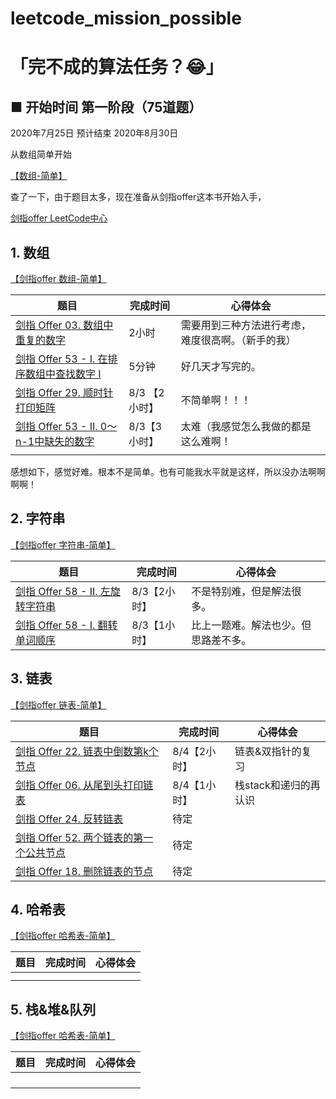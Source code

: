 # leetcode_mission_possible

# 「完不成的算法任务？😂」

## **■ 开始时间 第一阶段**（75道题）

2020年7月25日 预计结束 2020年8月30日

从数组简单开始

[【数组-简单】](https://leetcode-cn.com/problemset/all/?topicSlugs=array&difficulty=简单)

查了一下，由于题目太多，现在准备从剑指offer这本书开始入手，

[剑指offer LeetCode中心](https://leetcode-cn.com/problemset/lcof/)

## 1. 数组

[【剑指offer 数组-简单】](https://leetcode-cn.com/problemset/lcof/?topicSlugs=array&difficulty=简单)

| 题目                                                         | 完成时间      | 心得体会                                           |
| ------------------------------------------------------------ | ------------- | -------------------------------------------------- |
| [剑指 Offer 03. 数组中重复的数字](https://leetcode-cn.com/problems/shu-zu-zhong-zhong-fu-de-shu-zi-lcof/) | 2小时         | 需要用到三种方法进行考虑，难度很高啊。（新手的我） |
| [剑指 Offer 53 - I. 在排序数组中查找数字 I](https://leetcode-cn.com/problems/zai-pai-xu-shu-zu-zhong-cha-zhao-shu-zi-lcof/) | 5分钟         | 好几天才写完的。                                   |
| [剑指 Offer 29. 顺时针打印矩阵](https://leetcode-cn.com/problems/shun-shi-zhen-da-yin-ju-zhen-lcof/) | 8/3 【2小时】 | 不简单啊！！！                                     |
| [剑指 Offer 53 - II. 0～n-1中缺失的数字](https://leetcode-cn.com/problems/que-shi-de-shu-zi-lcof/) | 8/3【3小时】  | 太难（我感觉怎么我做的都是这么难啊！               |
|                                                              |               |                                                    |

感想如下，感觉好难。根本不是简单。也有可能我水平就是这样，所以没办法啊啊啊啊！

## 2. 字符串

[【剑指offer 字符串-简单】](https://leetcode-cn.com/problemset/lcof/?topicSlugs=string&difficulty=%E7%AE%80%E5%8D%95)

| 题目                                                         | 完成时间     | 心得体会                             |
| ------------------------------------------------------------ | ------------ | ------------------------------------ |
| [剑指 Offer 58 - II. 左旋转字符串](https://leetcode-cn.com/problems/zuo-xuan-zhuan-zi-fu-chuan-lcof/) | 8/3【2小时】 | 不是特别难，但是解法很多。           |
| [剑指 Offer 58 - I. 翻转单词顺序](https://leetcode-cn.com/problems/fan-zhuan-dan-ci-shun-xu-lcof/) | 8/3【1小时】 | 比上一题难。解法也少。但思路差不多。 |


## 3. 链表

[【剑指offer 链表-简单】](https://leetcode-cn.com/problemset/lcof/?difficulty=%E7%AE%80%E5%8D%95&topicSlugs=linked-list)

| 题目                                                         | 完成时间     | 心得体会              |
| ------------------------------------------------------------ | ------------ | --------------------- |
| [剑指 Offer 22. 链表中倒数第k个节点](https://leetcode-cn.com/problems/lian-biao-zhong-dao-shu-di-kge-jie-dian-lcof/) | 8/4【2小时】 | 链表&双指针的复习     |
| [剑指 Offer 06. 从尾到头打印链表](https://leetcode-cn.com/problems/cong-wei-dao-tou-da-yin-lian-biao-lcof/) | 8/4【1小时】 | 栈stack和递归的再认识 |
| [剑指 Offer 24. 反转链表](https://leetcode-cn.com/problems/fan-zhuan-lian-biao-lcof/) | 待定         |                       |
| [剑指 Offer 52. 两个链表的第一个公共节点](https://leetcode-cn.com/problems/liang-ge-lian-biao-de-di-yi-ge-gong-gong-jie-dian-lcof/) | 待定         |                       |
| [剑指 Offer 18. 删除链表的节点](https://leetcode-cn.com/problems/shan-chu-lian-biao-de-jie-dian-lcof/) | 待定         |                       |

## 4. 哈希表

[【剑指offer 哈希表-简单】](https://leetcode-cn.com/problemset/lcof/?topicSlugs=hash-table&difficulty=简单)

| 题目 | 完成时间 | 心得体会 |
| ---- | -------- | -------- |
|      |          |          |
|      |          |          |

## 5. 栈&堆&队列

[【剑指offer 哈希表-简单】]([https://leetcode-cn.com/problemset/lcof/?difficulty=%E7%AE%80%E5%8D%95&topicSlugs=stack%2Cheap%2Cqueue](https://leetcode-cn.com/problemset/lcof/?difficulty=简单&topicSlugs=stack%2Cheap%2Cqueue))

| 题目 | 完成时间 | 心得体会 |
| ---- | -------- | -------- |
|      |          |          |
|      |          |          |
|      |          |          |
|      |          |          |
